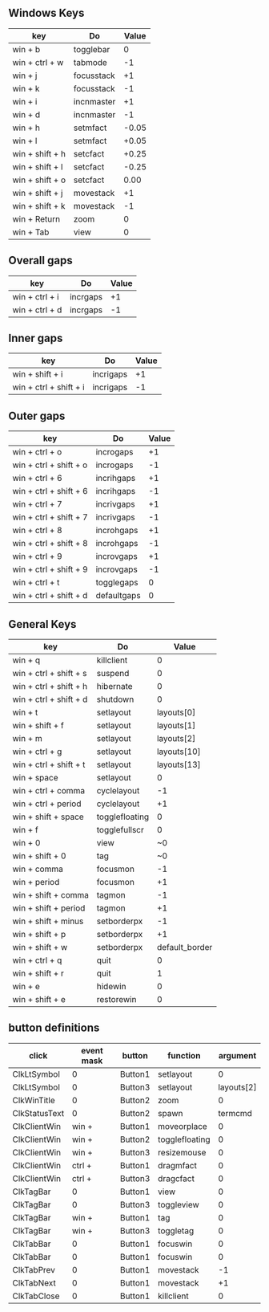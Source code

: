 ## Windows Keys               
key               | Do         | Value
----------------- | ---------- | ------
 win + b          | togglebar  |   0   
 win + ctrl + w   | tabmode    |  -1
 win + j          | focusstack |  +1
 win + k          | focusstack |  -1
 win + i          | incnmaster |  +1
 win + d          | incnmaster |  -1 
 win + h          | setmfact   |  -0.05
 win + l          | setmfact   |  +0.05
 win + shift + h  | setcfact   |  +0.25
 win + shift + l  | setcfact   |  -0.25
 win + shift + o  | setcfact   |   0.00
 win + shift + j  | movestack  |  +1 
 win + shift + k  | movestack  |  -1 
 win + Return     | zoom       |   0
 win + Tab        | view       |   0
 
##  Overall gaps
key             | Do         | Value
--------------- | ---------- | ------
 win + ctrl + i | incrgaps   |  +1 
 win + ctrl + d | incrgaps   |  -1 

## Inner gaps
key                     | Do         | Value
----------------------- | ---------- | ------
 win + shift + i        | incrigaps  |   +1 
 win + ctrl + shift + i | incrigaps  |   -1 

## Outer gaps
key                     | Do         | Value
----------------------- | ---------- | ------
 win + ctrl + o         | incrogaps  |   +1 
 win + ctrl + shift + o | incrogaps  |   -1 
 win + ctrl + 6         | incrihgaps |   +1 
 win + ctrl + shift + 6 | incrihgaps |   -1 
 win + ctrl + 7         | incrivgaps |   +1 
 win + ctrl + shift + 7 | incrivgaps |   -1 
 win + ctrl + 8         | incrohgaps |   +1 
 win + ctrl + shift + 8 | incrohgaps |   -1 
 win + ctrl + 9         | incrovgaps |   +1 
 win + ctrl + shift + 9 | incrovgaps |   -1 
 win + ctrl + t         | togglegaps |    0
 win + ctrl + shift + d | defaultgaps|    0

## General Keys
key                    | Do             | Value
---------------------- | -------------- | ------
 win + q               |  killclient    | 0
 win + ctrl + shift + s|  suspend       | 0
 win + ctrl + shift + h|  hibernate     | 0
 win + ctrl + shift + d|  shutdown      | 0
 win + t               |  setlayout     | layouts[0]
 win + shift + f       |  setlayout     | layouts[1]
 win + m               |  setlayout     | layouts[2]
 win + ctrl + g        |  setlayout     | layouts[10]
 win + ctrl + shift + t|  setlayout     | layouts[13]
 win + space           |  setlayout     | 0
 win + ctrl + comma    |  cyclelayout   |-1 
 win + ctrl + period   |  cyclelayout   |+1 
 win + shift + space   |  togglefloating| 0
 win + f               |  togglefullscr | 0
 win + 0               |  view          |~0 
 win + shift + 0       |  tag           |~0 
 win + comma           |  focusmon      |-1 
 win + period          |  focusmon      |+1 
 win + shift + comma   |  tagmon        |-1 
 win + shift + period  |  tagmon        |+1 
 win + shift + minus   |  setborderpx   |-1 
 win + shift + p       |  setborderpx   |+1 
 win + shift + w       |  setborderpx   |default_border 
 win + ctrl + q        |  quit          |0 
 win + shift + r       |  quit          |1 
 win + e               |  hidewin       |0
 win + shift + e       |  restorewin    |0

## button definitions
 click         | event mask |  button    |  function     | argument
-------------- | ---------- | ---------- | ------------- | -------------  
 ClkLtSymbol   |  0         |  Button1   | setlayout     | 0
 ClkLtSymbol   |  0         |  Button3   | setlayout     | layouts[2]
 ClkWinTitle   |  0         |  Button2   | zoom          | 0
 ClkStatusText |  0         |  Button2   | spawn         | termcmd 
 ClkClientWin  |  win +     |  Button1   | moveorplace   | 0
 ClkClientWin  |  win +     |  Button2   | togglefloating| 0
 ClkClientWin  |  win +     |  Button3   | resizemouse   | 0
 ClkClientWin  |  ctrl +    |  Button1   | dragmfact     | 0
 ClkClientWin  |  ctrl +    |  Button3   | dragcfact     | 0
 ClkTagBar     |  0         |  Button1   | view          | 0
 ClkTagBar     |  0         |  Button3   | toggleview    | 0
 ClkTagBar     |  win +     |  Button1   | tag           | 0
 ClkTagBar     |  win +     |  Button3   | toggletag     | 0
 ClkTabBar     |  0         |  Button1   | focuswin      | 0
 ClkTabBar     |  0         |  Button1   | focuswin      | 0
 ClkTabPrev    |  0         |  Button1   | movestack     |-1 
 ClkTabNext    |  0         |  Button1   | movestack     |+1 
 ClkTabClose   |  0         |  Button1   | killclient    | 0
